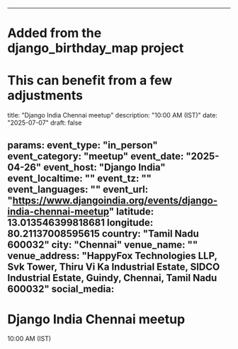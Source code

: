 
---
# Added from the django_birthday_map project
# This can benefit from a few adjustments
title: "Django India Chennai meetup"
description: "10:00 AM (IST)"
date: "2025-07-07"
draft: false

params:
  event_type: "in_person"
  event_category: "meetup"
  event_date: "2025-04-26"
  event_host: "Django India"
  event_localtime: ""
  event_tz: ""
  event_languages: ""
  event_url: "https://www.djangoindia.org/events/django-india-chennai-meetup"
  latitude: 13.013546399818681
  longitude: 80.21137008595615
  country: "Tamil Nadu 600032"
  city: "Chennai"
  venue_name: ""
  venue_address: "HappyFox Technologies LLP, Svk Tower, Thiru Vi Ka Industrial Estate, SIDCO Industrial Estate, Guindy, Chennai, Tamil Nadu 600032"
  social_media:
---

# Django India Chennai meetup

10:00 AM (IST)

